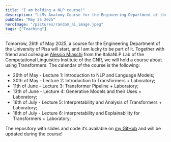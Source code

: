 ```yaml
---
title: "I am holding a NLP course!"
description: "LLMs Anatomy Course for the Engineering Department of the University of Pisa"
pubDate: "May 25 2025"
heroImage: "/pictures/random_ai_image.jpeg"
tags: ["Teaching"]
---
```


Tomorrow, 26th of May 2025, a course for the Engineering Department of the University of Pisa will start, and I am lucky to be part of it. Together with friend and colleague [Alessio Miaschi](https://alemiaschi.github.io/) from the ItaliaNLP Lab of the Computational Linguistics Institute of the CNR, we will hold a course about using Transformers. The calendar of the course is the following:
- 26th of May - Lecture 1: Introduction to NLP and Language Models;
- 30th of May - Lecture 2: Introduction to Transformers + Laboratory;
- 11th of June - Lecture 3: Transformer Pipeline + Laboratory;
- 13th of June - Lecture 4: Generative Models and their Uses + Laboratory;
- 16th of July - Lecture 5: Interpretability and Analysis of Transformers + Laboratory;
- 18th of July - Lecture 6: Interpretability and Explainability for Transformers + Laboratory;

The repository with slides and code it’s available on [my GitHub](https://github.com/michelepapucci/llms-anatomy-course) and will be updated during the course!